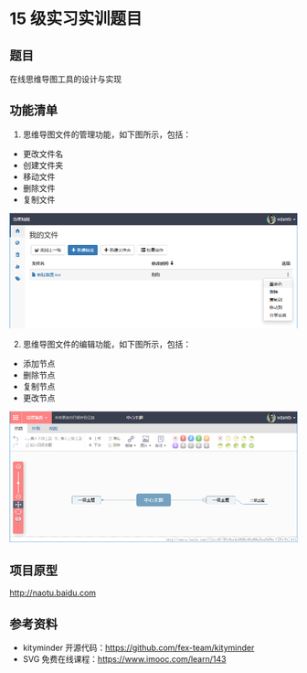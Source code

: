 # 15 级实习实训题目

## 题目

在线思维导图工具的设计与实现

## 功能清单

1. 思维导图文件的管理功能，如下图所示，包括：
  - 更改文件名  
  - 创建文件夹  
  - 移动文件  
  - 删除文件  
  - 复制文件  

![王顶，408542507@qq.com，naotu file management，node.js](images/naotu-file-management.png)  

2. 思维导图文件的编辑功能，如下图所示，包括：
  - 添加节点  
  - 删除节点  
  - 复制节点  
  - 更改节点  

![王顶，408542507@qq.com，naotu edit，node.js](images/naotu-edit.png)

## 项目原型

http://naotu.baidu.com

## 参考资料

- kityminder 开源代码：https://github.com/fex-team/kityminder  
- SVG 免费在线课程：https://www.imooc.com/learn/143  
